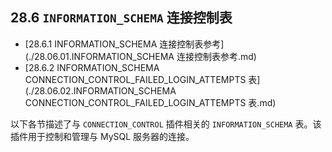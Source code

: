 ## 28.6 `INFORMATION_SCHEMA` 连接控制表

- [28.6.1 INFORMATION_SCHEMA 连接控制表参考](./28.06.01.INFORMATION_SCHEMA 连接控制表参考.md)
- [28.6.2 INFORMATION_SCHEMA CONNECTION_CONTROL_FAILED_LOGIN_ATTEMPTS 表](./28.06.02.INFORMATION_SCHEMA CONNECTION_CONTROL_FAILED_LOGIN_ATTEMPTS 表.md)

以下各节描述了与 `CONNECTION_CONTROL` 插件相关的 `INFORMATION_SCHEMA` 表。该插件用于控制和管理与 MySQL 服务器的连接。